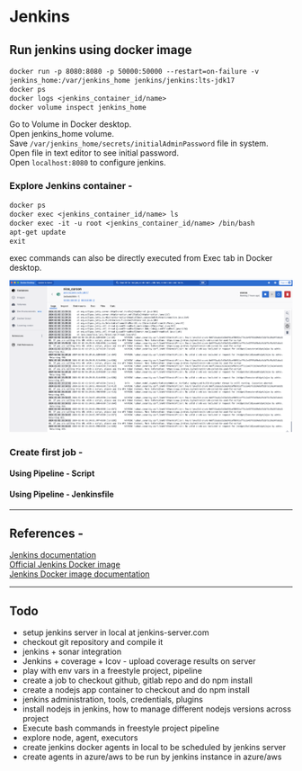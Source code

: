 # Jenkins 

## Run jenkins using docker image
```
docker run -p 8080:8080 -p 50000:50000 --restart=on-failure -v jenkins_home:/var/jenkins_home jenkins/jenkins:lts-jdk17
docker ps
docker logs <jenkins_container_id/name>
docker volume inspect jenkins_home
```
Go to Volume in Docker desktop.  
Open jenkins_home volume.  
Save `/var/jenkins_home/secrets/initialAdminPassword` file in system.  
Open file in text editor to see initial password.  
Open `localhost:8080` to configure jenkins.

### Explore Jenkins container - 
```
docker ps
docker exec <jenkins_container_id/name> ls
docker exec -it -u root <jenkins_container_id/name> /bin/bash
apt-get update
exit
```
exec commands can also be directly executed from Exec tab in Docker desktop.

![Jenkins Container](./images/jenkins-container-docker-desktop.png)

### Create first job -


#### Using Pipeline - Script


#### Using Pipeline - Jenkinsfile


---

## References - 
[Jenkins documentation](https://www.jenkins.io/doc/)  
[Official Jenkins Docker image](https://hub.docker.com/r/jenkins/jenkins)  
[Jenkins Docker image documentation](https://github.com/jenkinsci/docker/blob/master/README.md)

--- 

## Todo
- setup jenkins server in local at jenkins-server.com
- checkout git repository and compile it
- jenkins + sonar integration
- Jenkins + coverage + lcov - upload coverage results on server
- play with env vars in a freestyle project, pipeline
- create a job to checkout github, gitlab repo and do npm install
- create a nodejs app container to checkout and do npm install
- jenkins administration, tools, credentials, plugins
- install nodejs in jenkins, how to manage different nodejs versions across project
- Execute bash commands in freestyle project pipeline
- explore node, agent, executors
- create jenkins docker agents in local to be scheduled by jenkins server
- create agents in azure/aws to be run by jenkins instance in azure/aws